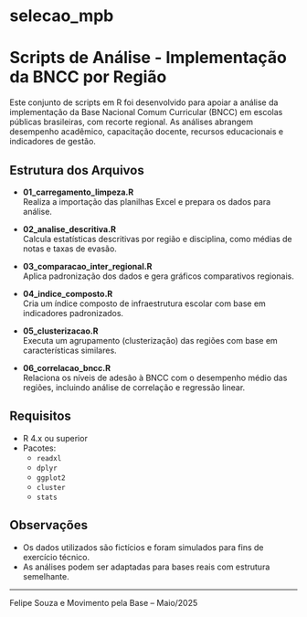 # selecao_mpb

# Scripts de Análise - Implementação da BNCC por Região

Este conjunto de scripts em R foi desenvolvido para apoiar a análise da implementação da Base Nacional Comum Curricular (BNCC) em escolas públicas brasileiras, com recorte regional. As análises abrangem desempenho acadêmico, capacitação docente, recursos educacionais e indicadores de gestão.

## Estrutura dos Arquivos

- **01_carregamento_limpeza.R**  
  Realiza a importação das planilhas Excel e prepara os dados para análise.

- **02_analise_descritiva.R**  
  Calcula estatísticas descritivas por região e disciplina, como médias de notas e taxas de evasão.

- **03_comparacao_inter_regional.R**  
  Aplica padronização dos dados e gera gráficos comparativos regionais.

- **04_indice_composto.R**  
  Cria um índice composto de infraestrutura escolar com base em indicadores padronizados.

- **05_clusterizacao.R**  
  Executa um agrupamento (clusterização) das regiões com base em características similares.

- **06_correlacao_bncc.R**  
  Relaciona os níveis de adesão à BNCC com o desempenho médio das regiões, incluindo análise de correlação e regressão linear.

## Requisitos

- R 4.x ou superior
- Pacotes:
  - `readxl`
  - `dplyr`
  - `ggplot2`
  - `cluster`
  - `stats`

## Observações

- Os dados utilizados são fictícios e foram simulados para fins de exercício técnico.
- As análises podem ser adaptadas para bases reais com estrutura semelhante.

---

Felipe Souza e Movimento pela Base – Maio/2025
